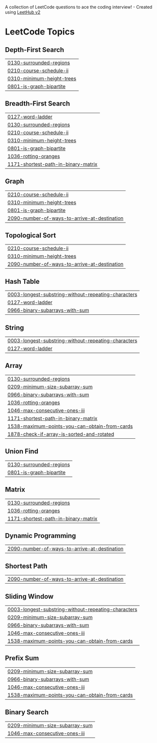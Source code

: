 A collection of LeetCode questions to ace the coding interview! - Created using [LeetHub v2](https://github.com/arunbhardwaj/LeetHub-2.0)
<!---LeetCode Topics Start-->
# LeetCode Topics
## Depth-First Search
|  |
| ------- |
| [0130-surrounded-regions](https://github.com/Al-amen/leetcode/tree/master/0130-surrounded-regions) |
| [0210-course-schedule-ii](https://github.com/Al-amen/leetcode/tree/master/0210-course-schedule-ii) |
| [0310-minimum-height-trees](https://github.com/Al-amen/leetcode/tree/master/0310-minimum-height-trees) |
| [0801-is-graph-bipartite](https://github.com/Al-amen/leetcode/tree/master/0801-is-graph-bipartite) |
## Breadth-First Search
|  |
| ------- |
| [0127-word-ladder](https://github.com/Al-amen/leetcode/tree/master/0127-word-ladder) |
| [0130-surrounded-regions](https://github.com/Al-amen/leetcode/tree/master/0130-surrounded-regions) |
| [0210-course-schedule-ii](https://github.com/Al-amen/leetcode/tree/master/0210-course-schedule-ii) |
| [0310-minimum-height-trees](https://github.com/Al-amen/leetcode/tree/master/0310-minimum-height-trees) |
| [0801-is-graph-bipartite](https://github.com/Al-amen/leetcode/tree/master/0801-is-graph-bipartite) |
| [1036-rotting-oranges](https://github.com/Al-amen/leetcode/tree/master/1036-rotting-oranges) |
| [1171-shortest-path-in-binary-matrix](https://github.com/Al-amen/leetcode/tree/master/1171-shortest-path-in-binary-matrix) |
## Graph
|  |
| ------- |
| [0210-course-schedule-ii](https://github.com/Al-amen/leetcode/tree/master/0210-course-schedule-ii) |
| [0310-minimum-height-trees](https://github.com/Al-amen/leetcode/tree/master/0310-minimum-height-trees) |
| [0801-is-graph-bipartite](https://github.com/Al-amen/leetcode/tree/master/0801-is-graph-bipartite) |
| [2090-number-of-ways-to-arrive-at-destination](https://github.com/Al-amen/leetcode/tree/master/2090-number-of-ways-to-arrive-at-destination) |
## Topological Sort
|  |
| ------- |
| [0210-course-schedule-ii](https://github.com/Al-amen/leetcode/tree/master/0210-course-schedule-ii) |
| [0310-minimum-height-trees](https://github.com/Al-amen/leetcode/tree/master/0310-minimum-height-trees) |
| [2090-number-of-ways-to-arrive-at-destination](https://github.com/Al-amen/leetcode/tree/master/2090-number-of-ways-to-arrive-at-destination) |
## Hash Table
|  |
| ------- |
| [0003-longest-substring-without-repeating-characters](https://github.com/Al-amen/leetcode/tree/master/0003-longest-substring-without-repeating-characters) |
| [0127-word-ladder](https://github.com/Al-amen/leetcode/tree/master/0127-word-ladder) |
| [0966-binary-subarrays-with-sum](https://github.com/Al-amen/leetcode/tree/master/0966-binary-subarrays-with-sum) |
## String
|  |
| ------- |
| [0003-longest-substring-without-repeating-characters](https://github.com/Al-amen/leetcode/tree/master/0003-longest-substring-without-repeating-characters) |
| [0127-word-ladder](https://github.com/Al-amen/leetcode/tree/master/0127-word-ladder) |
## Array
|  |
| ------- |
| [0130-surrounded-regions](https://github.com/Al-amen/leetcode/tree/master/0130-surrounded-regions) |
| [0209-minimum-size-subarray-sum](https://github.com/Al-amen/leetcode/tree/master/0209-minimum-size-subarray-sum) |
| [0966-binary-subarrays-with-sum](https://github.com/Al-amen/leetcode/tree/master/0966-binary-subarrays-with-sum) |
| [1036-rotting-oranges](https://github.com/Al-amen/leetcode/tree/master/1036-rotting-oranges) |
| [1046-max-consecutive-ones-iii](https://github.com/Al-amen/leetcode/tree/master/1046-max-consecutive-ones-iii) |
| [1171-shortest-path-in-binary-matrix](https://github.com/Al-amen/leetcode/tree/master/1171-shortest-path-in-binary-matrix) |
| [1538-maximum-points-you-can-obtain-from-cards](https://github.com/Al-amen/leetcode/tree/master/1538-maximum-points-you-can-obtain-from-cards) |
| [1878-check-if-array-is-sorted-and-rotated](https://github.com/Al-amen/leetcode/tree/master/1878-check-if-array-is-sorted-and-rotated) |
## Union Find
|  |
| ------- |
| [0130-surrounded-regions](https://github.com/Al-amen/leetcode/tree/master/0130-surrounded-regions) |
| [0801-is-graph-bipartite](https://github.com/Al-amen/leetcode/tree/master/0801-is-graph-bipartite) |
## Matrix
|  |
| ------- |
| [0130-surrounded-regions](https://github.com/Al-amen/leetcode/tree/master/0130-surrounded-regions) |
| [1036-rotting-oranges](https://github.com/Al-amen/leetcode/tree/master/1036-rotting-oranges) |
| [1171-shortest-path-in-binary-matrix](https://github.com/Al-amen/leetcode/tree/master/1171-shortest-path-in-binary-matrix) |
## Dynamic Programming
|  |
| ------- |
| [2090-number-of-ways-to-arrive-at-destination](https://github.com/Al-amen/leetcode/tree/master/2090-number-of-ways-to-arrive-at-destination) |
## Shortest Path
|  |
| ------- |
| [2090-number-of-ways-to-arrive-at-destination](https://github.com/Al-amen/leetcode/tree/master/2090-number-of-ways-to-arrive-at-destination) |
## Sliding Window
|  |
| ------- |
| [0003-longest-substring-without-repeating-characters](https://github.com/Al-amen/leetcode/tree/master/0003-longest-substring-without-repeating-characters) |
| [0209-minimum-size-subarray-sum](https://github.com/Al-amen/leetcode/tree/master/0209-minimum-size-subarray-sum) |
| [0966-binary-subarrays-with-sum](https://github.com/Al-amen/leetcode/tree/master/0966-binary-subarrays-with-sum) |
| [1046-max-consecutive-ones-iii](https://github.com/Al-amen/leetcode/tree/master/1046-max-consecutive-ones-iii) |
| [1538-maximum-points-you-can-obtain-from-cards](https://github.com/Al-amen/leetcode/tree/master/1538-maximum-points-you-can-obtain-from-cards) |
## Prefix Sum
|  |
| ------- |
| [0209-minimum-size-subarray-sum](https://github.com/Al-amen/leetcode/tree/master/0209-minimum-size-subarray-sum) |
| [0966-binary-subarrays-with-sum](https://github.com/Al-amen/leetcode/tree/master/0966-binary-subarrays-with-sum) |
| [1046-max-consecutive-ones-iii](https://github.com/Al-amen/leetcode/tree/master/1046-max-consecutive-ones-iii) |
| [1538-maximum-points-you-can-obtain-from-cards](https://github.com/Al-amen/leetcode/tree/master/1538-maximum-points-you-can-obtain-from-cards) |
## Binary Search
|  |
| ------- |
| [0209-minimum-size-subarray-sum](https://github.com/Al-amen/leetcode/tree/master/0209-minimum-size-subarray-sum) |
| [1046-max-consecutive-ones-iii](https://github.com/Al-amen/leetcode/tree/master/1046-max-consecutive-ones-iii) |
<!---LeetCode Topics End-->